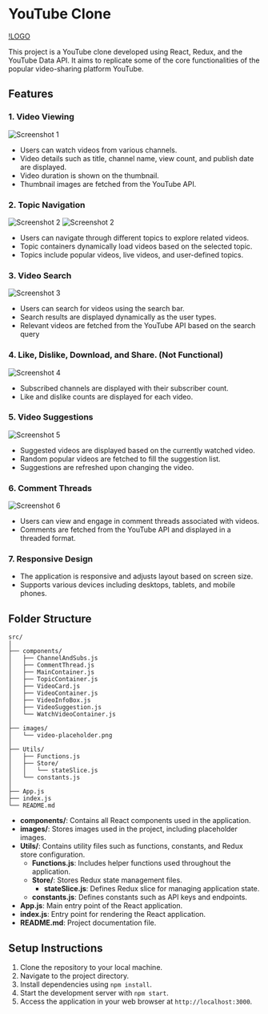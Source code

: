 
# YouTube Clone

[!LOGO](https://youtube-clone-0.vercel.app/static/media/youtube-dark.7cf3282c2d794054d9b1.png)

This project is a YouTube clone developed using React, Redux, and the YouTube Data API. It aims to replicate some of the core functionalities of the popular video-sharing platform YouTube.

## Features


### 1. Video Viewing
![Screenshot 1](https://i.postimg.cc/Y0RXmN13/Screenshot-2024-05-14-214228.png)

- Users can watch videos from various channels.
- Video details such as title, channel name, view count, and publish date are displayed.
- Video duration is shown on the thumbnail.
- Thumbnail images are fetched from the YouTube API.


### 2. Topic Navigation
![Screenshot 2](https://i.postimg.cc/bN6CyTYY/Screenshot-2024-05-14-214505.png)
![Screenshot 2](https://i.postimg.cc/qBWYyQVm/Screenshot2024-05-1421443.jpg)

- Users can navigate through different topics to explore related videos.
- Topic containers dynamically load videos based on the selected topic.
- Topics include popular videos, live videos, and user-defined topics.

### 3. Video Search
![Screenshot 3](https://i.postimg.cc/L4JwJw7Y/Screenshot2024-05-1421463.jpg)

- Users can search for videos using the search bar.
- Search results are displayed dynamically as the user types.
- Relevant videos are fetched from the YouTube API based on the search query

### 4. Like, Dislike, Download, and Share. (Not Functional)
![Screenshot 4](https://i.postimg.cc/PNGmJP74/Screenshot2024-05-1421431.jpg)

- Subscribed channels are displayed with their subscriber count.
- Like and dislike counts are displayed for each video.


### 5. Video Suggestions
![Screenshot 5](https://i.postimg.cc/6pyHyvTr/Screenshot-2024-05-14-214725.png)

- Suggested videos are displayed based on the currently watched video.
- Random popular videos are fetched to fill the suggestion list.
- Suggestions are refreshed upon changing the video.



### 6. Comment Threads
![Screenshot 6](https://i.postimg.cc/SNQ1b5ht/Screenshot-2024-05-14-214354.png)

- Users can view and engage in comment threads associated with videos.
- Comments are fetched from the YouTube API and displayed in a threaded format.

### 7. Responsive Design
- The application is responsive and adjusts layout based on screen size.
- Supports various devices including desktops, tablets, and mobile phones.

## Folder Structure

```
src/
│
├── components/
│   ├── ChannelAndSubs.js
│   ├── CommentThread.js
│   ├── MainContainer.js
│   ├── TopicContainer.js
│   ├── VideoCard.js
│   ├── VideoContainer.js
│   ├── VideoInfoBox.js
│   ├── VideoSuggestion.js
│   └── WatchVideoContainer.js
│
├── images/
│   └── video-placeholder.png
│
├── Utils/
│   ├── Functions.js
│   ├── Store/
│   │   └── stateSlice.js
│   └── constants.js
│
├── App.js
├── index.js
└── README.md
```

- **components/**: Contains all React components used in the application.
- **images/**: Stores images used in the project, including placeholder images.
- **Utils/**: Contains utility files such as functions, constants, and Redux store configuration.
  - **Functions.js**: Includes helper functions used throughout the application.
  - **Store/**: Stores Redux state management files.
    - **stateSlice.js**: Defines Redux slice for managing application state.
  - **constants.js**: Defines constants such as API keys and endpoints.
- **App.js**: Main entry point of the React application.
- **index.js**: Entry point for rendering the React application.
- **README.md**: Project documentation file.

## Setup Instructions

1. Clone the repository to your local machine.
2. Navigate to the project directory.
3. Install dependencies using `npm install`.
4. Start the development server with `npm start`.
5. Access the application in your web browser at `http://localhost:3000`.
